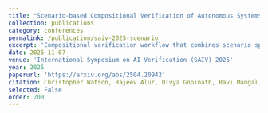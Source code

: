 ```yaml
---
title: "Scenario-based Compositional Verification of Autonomous Systems with Neural Perception"
collection: publications
category: conferences
permalink: /publication/saiv-2025-scenario
excerpt: 'Compositional verification workflow that combines scenario specifications with perception-driven components.'
date: 2025-11-07
venue: 'International Symposium on AI Verification (SAIV) 2025'
year: 2025
paperurl: 'https://arxiv.org/abs/2504.20942'
citation: Christopher Watson, Rajeev Alur, Divya Gopinath, Ravi Mangal, Corina Păsăreanu. "Scenario-based Compositional Verification of Autonomous Systems with Neural Perception." <i>Symposium on AI Verification (SAIV)</i>, 2025.
selected: False
order: 700
---
```

